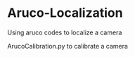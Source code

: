 # Aruco-Localization
Using aruco codes to localize a camera

ArucoCalibration.py to calibrate a camera

